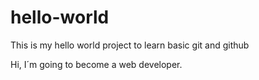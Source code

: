 # hello-world
This is my hello world project to learn basic git and github

Hi, I´m going to become a web developer.
